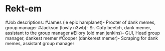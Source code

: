 # Rekt-em
#Job descriptions:
#James (le epic hamplanet)- Procter of dank memes, group manager
#Jackson (lowly n3wb)- Sr. Cofy beetch, dank memer, assistant to the group manager
#Ellory (old man jenkins)- GUI, Head group manager, dankest memer
#Cooper (dankerest memer)- Scraping for dank memes, assistant group manager
